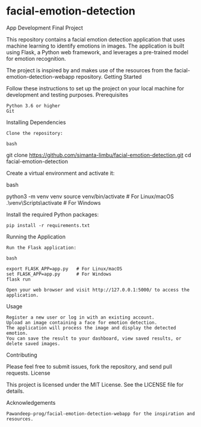 # facial-emotion-detection
App Development Final Project

This repository contains a facial emotion detection application that uses machine learning to identify emotions in images. The application is built using Flask, a Python web framework, and leverages a pre-trained model for emotion recognition.

The project is inspired by and makes use of the resources from the facial-emotion-detection-webapp repository.
Getting Started

Follow these instructions to set up the project on your local machine for development and testing purposes.
Prerequisites

    Python 3.6 or higher
    Git

Installing Dependencies

    Clone the repository:

    bash

git clone https://github.com/simanta-limbu/facial-emotion-detection.git
cd facial-emotion-detection

Create a virtual environment and activate it:

bash

python3 -m venv venv
source venv/bin/activate  # For Linux/macOS
.\venv\Scripts\activate   # For Windows

Install the required Python packages:

    pip install -r requirements.txt

Running the Application

    Run the Flask application:

    bash

    export FLASK_APP=app.py   # For Linux/macOS
    set FLASK_APP=app.py      # For Windows
    flask run

    Open your web browser and visit http://127.0.0.1:5000/ to access the application.

Usage

    Register a new user or log in with an existing account.
    Upload an image containing a face for emotion detection.
    The application will process the image and display the detected emotion.
    You can save the result to your dashboard, view saved results, or delete saved images.

Contributing

Please feel free to submit issues, fork the repository, and send pull requests.
License

This project is licensed under the MIT License. See the LICENSE file for details.

Acknowledgements

    Pawandeep-prog/facial-emotion-detection-webapp for the inspiration and resources.
